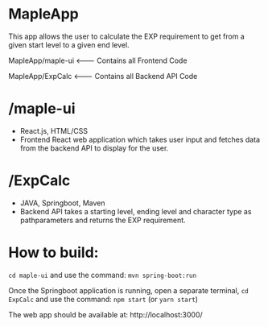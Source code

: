 # MapleApp

This app allows the user to calculate the EXP requirement to get from a given start level to a given end level. 

  MapleApp/maple-ui  <--- Contains all Frontend Code
  
  MapleApp/ExpCalc  <--- Contains all Backend API Code
  
# /maple-ui
* React.js, HTML/CSS 
* Frontend React web application which takes user input and fetches data from the backend API to display for the user. 

# /ExpCalc
* JAVA, Springboot, Maven 
* Backend API takes a starting level, ending level and character type as pathparameters and returns the EXP requirement.

# How to build:
 `cd maple-ui` and use the command: `mvn spring-boot:run`
 
 Once the Springboot application is running, open a separate terminal, `cd ExpCalc` and use the command: `npm start` (or `yarn start`)
 
 The web app should be available at: http://localhost:3000/


